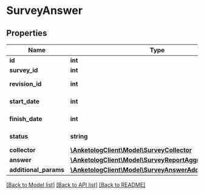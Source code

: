 # SurveyAnswer

## Properties
Name | Type | Description | Notes
------------ | ------------- | ------------- | -------------
**id** | **int** | ID | 
**survey_id** | **int** | ID опроса | 
**revision_id** | **int** | ID ревизии опроса | 
**start_date** | **int** | Дата начала | 
**finish_date** | **int** | Дата завершения | [optional] 
**status** | **string** | Статус ответа | 
**collector** | [**\AnketologClient\Model\SurveyCollector**](SurveyCollector.md) |  | 
**answer** | [**\AnketologClient\Model\SurveyReportAggregateAnswer**](SurveyReportAggregateAnswer.md) |  | [optional] 
**additional_params** | [**\AnketologClient\Model\SurveyAnswerAdditionalParams[]**](SurveyAnswerAdditionalParams.md) |  | [optional] 

[[Back to Model list]](../README.md#documentation-for-models) [[Back to API list]](../README.md#documentation-for-api-endpoints) [[Back to README]](../README.md)


